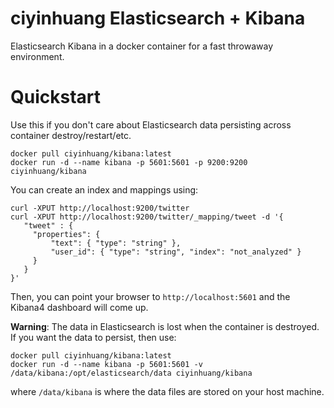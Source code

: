 # ciyinhuang Elasticsearch + Kibana

Elasticsearch Kibana in a docker container for a fast throwaway environment.

# Quickstart

Use this if you don't care about Elasticsearch data persisting across container destroy/restart/etc.

```
docker pull ciyinhuang/kibana:latest
docker run -d --name kibana -p 5601:5601 -p 9200:9200 ciyinhuang/kibana
```

You can create an index and mappings using:

```
curl -XPUT http://localhost:9200/twitter
curl -XPUT http://localhost:9200/twitter/_mapping/tweet -d '{
   "tweet" : {
     "properties": {
         "text": { "type": "string" },
         "user_id": { "type": "string", "index": "not_analyzed" }
     }
   }
}'
```

Then, you can point your browser to `http://localhost:5601` and the Kibana4 dashboard will come up.

**Warning**: The data in Elasticsearch is lost when the container is destroyed. If you want the data to persist, then use:

```
docker pull ciyinhuang/kibana:latest
docker run -d --name kibana -p 5601:5601 -v /data/kibana:/opt/elasticsearch/data ciyinhuang/kibana
```

where `/data/kibana` is where the data files are stored on your host machine.
